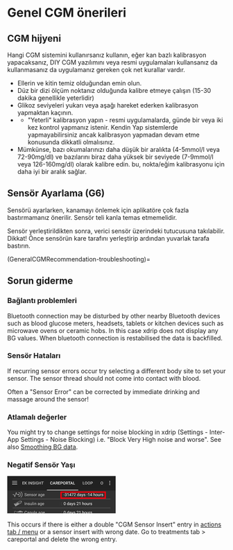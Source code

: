 # Genel CGM önerileri

## CGM hijyeni

Hangi CGM sistemini kullanırsanız kullanın, eğer kan bazlı kalibrasyon yapacaksanız, DIY CGM yazılımını veya resmi uygulamaları kullansanız da kullanmasanız da uygulamanız gereken çok net kurallar vardır.

-   Ellerin ve kitin temiz olduğundan emin olun.
-   Düz bir dizi ölçüm noktanız olduğunda kalibre etmeye çalışın (15-30 dakika genellikle yeterlidir)
-   Glikoz seviyeleri yukarı veya aşağı hareket ederken kalibrasyon yapmaktan kaçının.
-   * "Yeterli" kalibrasyon yapın - resmi uygulamalarda, günde bir veya iki kez kontrol yapmanız istenir. Kendin Yap sistemlerde yapmayabilirsiniz ancak kalibrasyon yapmadan devam etme konusunda dikkatli olmalısınız.
-   Mümkünse, bazı okumalarınızı daha düşük bir aralıkta (4-5mmol/l veya 72-90mg/dl) ve bazılarını biraz daha yüksek bir seviyede (7-9mmol/l veya 126-160mg/dl) olarak kalibre edin. bu, nokta/eğim kalibrasyonu için daha iyi bir aralık sağlar.

## Sensör Ayarlama (G6)

Sensörü ayarlarken, kanamayı önlemek için aplikatöre çok fazla bastırmamanız önerilir. Sensör teli kanla temas etmemelidir.

Sensör yerleştirildikten sonra, verici sensör üzerindeki tutucusuna takılabilir. Dikkat! Önce sensörün kare tarafını yerleştirip ardından yuvarlak tarafa bastırın.

(GeneralCGMRecommendation-troubleshooting)=
## Sorun giderme

### Bağlantı problemleri

Bluetooth connection may be disturbed by other nearby Bluetooth devices such as blood glucose meters, headsets, tablets or kitchen devices such as microwave ovens or ceramic hobs. In this case xdrip does not display any BG values. When bluetooth connection is restabilised the data is backfilled.

### Sensör Hataları

If recurring sensor errors occur try selecting a different body site to set your sensor. The sensor thread should not come into contact with blood.

Often a "Sensor Error" can be corrected by immediate drinking and massage around the sensor!

### Atlamalı değerler

You might try to change settings for noise blocking in xdrip (Settings - Inter-App Settings - Noise Blocking) i.e. "Block Very High noise and worse". See also [Smoothing BG data](../Usage/Smoothing-Blood-Glucose-Data-in-xDrip.md).

### Negatif Sensör Yaşı

![Negative sensor age](../images/Troubleshooting_SensorAge.png)

This occurs if there is either a double "CGM Sensor Insert" entry in [actions tab / menu](Config-Builder-actions) or a sensor insert with wrong date. Go to treatments tab \> careportal and delete the wrong entry.
